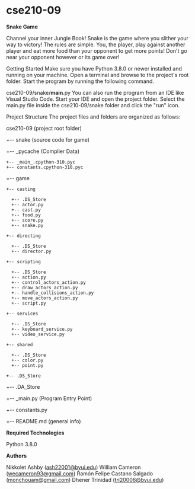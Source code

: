 # cse210-09

**Snake Game**

Channel your inner Jungle Book! Snake is the game where you slither your way to victory! The rules are simple. You, the player, play against another player and eat more food than your opponent to get more points! Don't go near your opponent however or its game over!

Getting Started
Make sure you have Python 3.8.0 or newer installed and running on your machine. Open a terminal and browse to the project's root folder. Start the program by running the following command.

cse210-09/snake/__main__.py
You can also run the program from an IDE like Visual Studio Code. Start your IDE and open the project folder. Select the main.py file inside the cse210-09/snake folder and click the "run" icon.

Project Structure
The project files and folders are organized as follows:

cse210-09                   (project root folder)

+-- snake                  (source code for game)

  +-- _pycache                  (Complier Data)
  
    +-- _main_.cpython-310.pyc
    +-- constants.cpython-310.pyc
    
  +-- game
  
    +-- casting
    
      +-- .DS_Store
      +-- actor.py
      +-- cast.py
      +-- food.py
      +-- score.py
      +-- snake.py
      
    +-- directing
    
      +-- .DS_Store
      +-- director.py 
      
    +-- scripting
    
      +-- .DS_Store
      +-- action.py
      +-- control_actors_action.py
      +-- draw_actors_action.py
      +-- handle_collisions_action.py
      +-- move_actors_action.py
      +-- script.py
      
    +-- services
    
      +-- .DS_Store
      +-- keyboard_service.py
      +-- video_service.py
      
    +-- shared
    
      +-- .DS_Store
      +-- color.py
      +-- point.py
      
    +-- .DS_Store
    
  +-- .DA_Store
  
  +-- _main.py              (Program Entry Point)
  
  +-- constants.py

+-- README.md               (general info)

**Required Technologies**

Python 3.8.0

**Authors**

Nikkolet Ashby (ash22001@byui.edu)
William Cameron (wecameron93@gmail.com)
Ramón Felipe Castano Salgado (monchouam@gmail.com)
Dhener Trinidad (tri20006@byui.edu)
